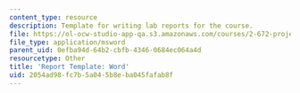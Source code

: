 ```yaml
---
content_type: resource
description: Template for writing lab reports for the course.
file: https://ol-ocw-studio-app-qa.s3.amazonaws.com/courses/2-672-project-laboratory-spring-2009/2054ad98fc7b5a045b8eba045fafab8f_template.doc
file_type: application/msword
parent_uid: 0efba94d-64b2-cbfb-4346-0684ec064a4d
resourcetype: Other
title: 'Report Template: Word'
uid: 2054ad98-fc7b-5a04-5b8e-ba045fafab8f
---
```

